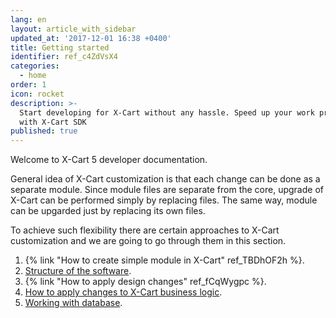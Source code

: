 ```yaml
---
lang: en
layout: article_with_sidebar
updated_at: '2017-12-01 16:38 +0400'
title: Getting started
identifier: ref_c4ZdVsX4
categories:
  - home
order: 1
icon: rocket
description: >-
  Start developing for X-Cart without any hassle. Speed up your work process
  with X-Cart SDK
published: true
---
```

Welcome to X-Cart 5 developer documentation.

General idea of X-Cart customization is that each change can be done as a separate module. Since module files are separate from the core, upgrade of X-Cart can be performed simply by replacing files. The same way, module can be upgarded just by replacing its own files.

To achieve such flexibility there are certain approaches to X-Cart customization and we are going to go through them in this section.

1. {% link "How to create simple module in X-Cart" ref_TBDhOF2h %}.
2. [Structure of the software](https://devs.x-cart.com/getting_started/x-cart-structure.html).
3. {% link "How to apply design changes" ref_fCqWygpc %}.
4. [How to apply changes to X-Cart business logic](https://devs.x-cart.com/getting_started/applying-logic-changes.html).
5. [Working with database](https://devs.x-cart.com/getting_started/working-with-database.html).
